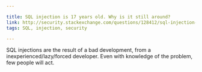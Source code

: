 ```yaml
---

title: SQL injection is 17 years old. Why is it still around?
link: http://security.stackexchange.com/questions/128412/sql-injection-is-17-years-old-why-is-it-still-around
tags: SQL, injection, security

---
```


SQL injections are the result of a bad development, from a inexperienced/lazy/forced developer.
Even with knowledge of the problem, few people will act.
